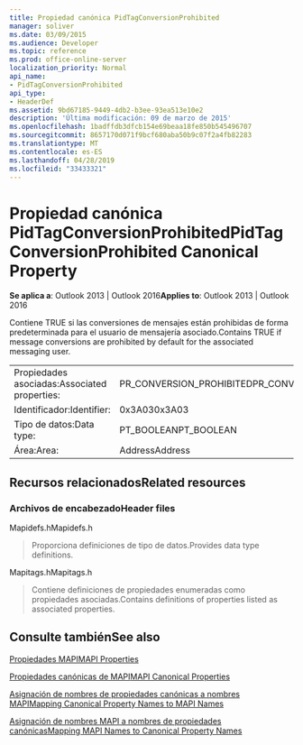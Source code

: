 ```yaml
---
title: Propiedad canónica PidTagConversionProhibited
manager: soliver
ms.date: 03/09/2015
ms.audience: Developer
ms.topic: reference
ms.prod: office-online-server
localization_priority: Normal
api_name:
- PidTagConversionProhibited
api_type:
- HeaderDef
ms.assetid: 9bd67185-9449-4db2-b3ee-93ea513e10e2
description: 'Última modificación: 09 de marzo de 2015'
ms.openlocfilehash: 1badffdb3dfcb154e69beaa18fe850b545496707
ms.sourcegitcommit: 8657170d071f9bcf680aba50b9c07f2a4fb82283
ms.translationtype: MT
ms.contentlocale: es-ES
ms.lasthandoff: 04/28/2019
ms.locfileid: "33433321"
---
```

# <a name="pidtagconversionprohibited-canonical-property"></a><span data-ttu-id="ce46e-103">Propiedad canónica PidTagConversionProhibited</span><span class="sxs-lookup"><span data-stu-id="ce46e-103">PidTagConversionProhibited Canonical Property</span></span>

  
  
<span data-ttu-id="ce46e-104">**Se aplica a**: Outlook 2013 | Outlook 2016</span><span class="sxs-lookup"><span data-stu-id="ce46e-104">**Applies to**: Outlook 2013 | Outlook 2016</span></span> 
  
<span data-ttu-id="ce46e-105">Contiene TRUE si las conversiones de mensajes están prohibidas de forma predeterminada para el usuario de mensajería asociado.</span><span class="sxs-lookup"><span data-stu-id="ce46e-105">Contains TRUE if message conversions are prohibited by default for the associated messaging user.</span></span>
  
|||
|:-----|:-----|
|<span data-ttu-id="ce46e-106">Propiedades asociadas:</span><span class="sxs-lookup"><span data-stu-id="ce46e-106">Associated properties:</span></span>  <br/> |<span data-ttu-id="ce46e-107">PR_CONVERSION_PROHIBITED</span><span class="sxs-lookup"><span data-stu-id="ce46e-107">PR_CONVERSION_PROHIBITED</span></span>  <br/> |
|<span data-ttu-id="ce46e-108">Identificador:</span><span class="sxs-lookup"><span data-stu-id="ce46e-108">Identifier:</span></span>  <br/> |<span data-ttu-id="ce46e-109">0x3A03</span><span class="sxs-lookup"><span data-stu-id="ce46e-109">0x3A03</span></span>  <br/> |
|<span data-ttu-id="ce46e-110">Tipo de datos:</span><span class="sxs-lookup"><span data-stu-id="ce46e-110">Data type:</span></span>  <br/> |<span data-ttu-id="ce46e-111">PT_BOOLEAN</span><span class="sxs-lookup"><span data-stu-id="ce46e-111">PT_BOOLEAN</span></span>  <br/> |
|<span data-ttu-id="ce46e-112">Área:</span><span class="sxs-lookup"><span data-stu-id="ce46e-112">Area:</span></span>  <br/> |<span data-ttu-id="ce46e-113">Address</span><span class="sxs-lookup"><span data-stu-id="ce46e-113">Address</span></span>  <br/> |
   
## <a name="related-resources"></a><span data-ttu-id="ce46e-114">Recursos relacionados</span><span class="sxs-lookup"><span data-stu-id="ce46e-114">Related resources</span></span>

### <a name="header-files"></a><span data-ttu-id="ce46e-115">Archivos de encabezado</span><span class="sxs-lookup"><span data-stu-id="ce46e-115">Header files</span></span>

<span data-ttu-id="ce46e-116">Mapidefs.h</span><span class="sxs-lookup"><span data-stu-id="ce46e-116">Mapidefs.h</span></span>
  
> <span data-ttu-id="ce46e-117">Proporciona definiciones de tipo de datos.</span><span class="sxs-lookup"><span data-stu-id="ce46e-117">Provides data type definitions.</span></span>
    
<span data-ttu-id="ce46e-118">Mapitags.h</span><span class="sxs-lookup"><span data-stu-id="ce46e-118">Mapitags.h</span></span>
  
> <span data-ttu-id="ce46e-119">Contiene definiciones de propiedades enumeradas como propiedades asociadas.</span><span class="sxs-lookup"><span data-stu-id="ce46e-119">Contains definitions of properties listed as associated properties.</span></span>
    
## <a name="see-also"></a><span data-ttu-id="ce46e-120">Consulte también</span><span class="sxs-lookup"><span data-stu-id="ce46e-120">See also</span></span>



[<span data-ttu-id="ce46e-121">Propiedades MAPI</span><span class="sxs-lookup"><span data-stu-id="ce46e-121">MAPI Properties</span></span>](mapi-properties.md)
  
[<span data-ttu-id="ce46e-122">Propiedades canónicas de MAPI</span><span class="sxs-lookup"><span data-stu-id="ce46e-122">MAPI Canonical Properties</span></span>](mapi-canonical-properties.md)
  
[<span data-ttu-id="ce46e-123">Asignación de nombres de propiedades canónicas a nombres MAPI</span><span class="sxs-lookup"><span data-stu-id="ce46e-123">Mapping Canonical Property Names to MAPI Names</span></span>](mapping-canonical-property-names-to-mapi-names.md)
  
[<span data-ttu-id="ce46e-124">Asignación de nombres MAPI a nombres de propiedades canónicas</span><span class="sxs-lookup"><span data-stu-id="ce46e-124">Mapping MAPI Names to Canonical Property Names</span></span>](mapping-mapi-names-to-canonical-property-names.md)

